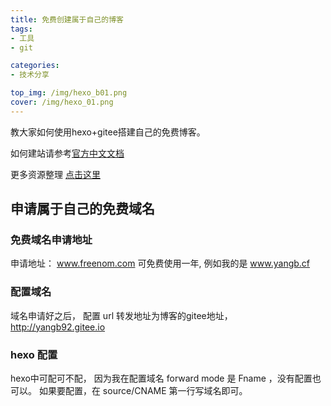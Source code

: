 ```yaml
---
title: 免费创建属于自己的博客
tags: 
- 工具 
- git

categories:
- 技术分享

top_img: /img/hexo_b01.png
cover: /img/hexo_01.png
---
```


教大家如何使用hexo+gitee搭建自己的免费博客。

如何建站请参考[官方中文文档](https://hexo.io/zh-cn/docs/index.html)

更多资源整理 [点击这里](https://yangb92.gitee.io/book/Tool/hexo.html)

## 申请属于自己的免费域名

### 免费域名申请地址

申请地址： www.freenom.com 可免费使用一年, 例如我的是 www.yangb.cf

### 配置域名

域名申请好之后， 配置 url 转发地址为博客的gitee地址，http://yangb92.gitee.io

### hexo 配置 

hexo中可配可不配， 因为我在配置域名 forward mode 是 Fname ，没有配置也可以。
如果要配置，在 source/CNAME 第一行写域名即可。
